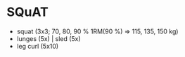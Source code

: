 # SQuAT
* squat (3x3; 70, 80, 90 % 1RM(90 %) => 115, 135, 150 kg)
* lunges (5x) | sled (5x)
* leg curl (5x10)
